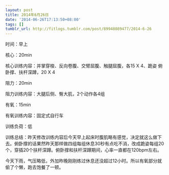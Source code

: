 ```yaml
---
layout: post
title: 2014年6月26日
date: '2014-06-26T17:13:50+08:00'
tags: []
tumblr_url: http://fitlogs.tumblr.com/post/89948089477/2014-6-26
---
```


时间：早上

核心：20min

核心训练内容：并掌穿梭、反向卷腹、交臂屈腹、触腿屈腹，各15 X 4、跪姿
俯卧撑、扶杆深蹲，20 X 4

阻力：20min

阻力训练内容：大腿后侧、臀大肌，2个动作各4组

有氧：15min

有氧训练内容：固定式自行车

训练负荷：低

训练总结：昨天修改训练内容后今天早上起床时腹肌略有感觉，决定就这么做下去。俯卧撑的话果然昨天那样做四组每组休息30秒有点吃不消，改成跪姿每组20个，穿插20个扶杆深蹲。俯卧撑和扶杆深蹲期间，心率一直都在120bpm左右。

今天下雨，气压略低，外加昨晚刚刚练过休息还没超过12小时。所以有氧部分就偷了个懒，跑去饱餐了一顿。
